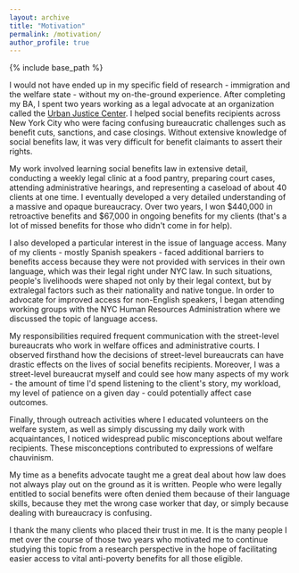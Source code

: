 ```yaml
---
layout: archive
title: "Motivation"
permalink: /motivation/
author_profile: true
---
```


{% include base_path %}

I would not have ended up in my specific field of research - immigration and the welfare state - without my on-the-ground experience. After completing my BA, I spent two years working as a legal advocate at an organization called the [Urban Justice Center](https://www.urbanjustice.org/). I helped social benefits recipients across New York City who were facing confusing bureaucratic challenges such as benefit cuts, sanctions, and case closings. Without extensive knowledge of social benefits law, it was very difficult for benefit claimants to assert their rights. 

My work involved learning social benefits law in extensive detail, conducting a weekly legal clinic at a food pantry, preparing court cases, attending administrative hearings, and representing a caseload of about 40 clients at one time. I eventually developed a very detailed understanding of a massive and opaque bureaucracy. Over two years, I won \$440,000 in retroactive benefits and \$67,000 in ongoing benefits for my clients (that's a lot of missed benefits for those who didn't come in for help). 

I also developed a particular interest in the issue of language access. Many of my clients - mostly Spanish speakers - faced additional barriers to benefits access because they were not provided with services in their own language, which was their legal right under NYC law. In such situations, people's livelihoods were shaped not only by their legal context, but by extralegal factors such as their nationality and native tongue. In order to advocate for improved access for non-English speakers, I began attending working groups with the NYC Human Resources Administration where we discussed the topic of language access. 

My responsibilities required frequent communication with the street-level bureaucrats who work in welfare offices and administrative courts. I observed firsthand how the decisions of street-level bureaucrats can have drastic effects on the lives of social benefits recipients. Moreover, I was a street-level bureaucrat myself and could see how many aspects of my work - the amount of time I'd spend listening to the client's story, my workload, my level of patience on a given day - could potentially affect case outcomes. 

Finally, through outreach activities where I educated volunteers on the welfare system, as well as simply discussing my daily work with acquaintances, I noticed widespread public misconceptions about welfare recipients. These misconceptions contributed to expressions of welfare chauvinism.

My time as a benefits advocate taught me a great deal about how law does not always play out on the ground as it is written. People who were legally entitled to social benefits were often denied them because of their language skills, because they met the wrong case worker that day, or simply because dealing with bureaucracy is confusing. 

I thank the many clients who placed their trust in me. It is the many people I met over the course of those two years who motivated me to continue studying this topic from a research perspective in the hope of facilitating easier access to vital anti-poverty benefits for all those eligible.
